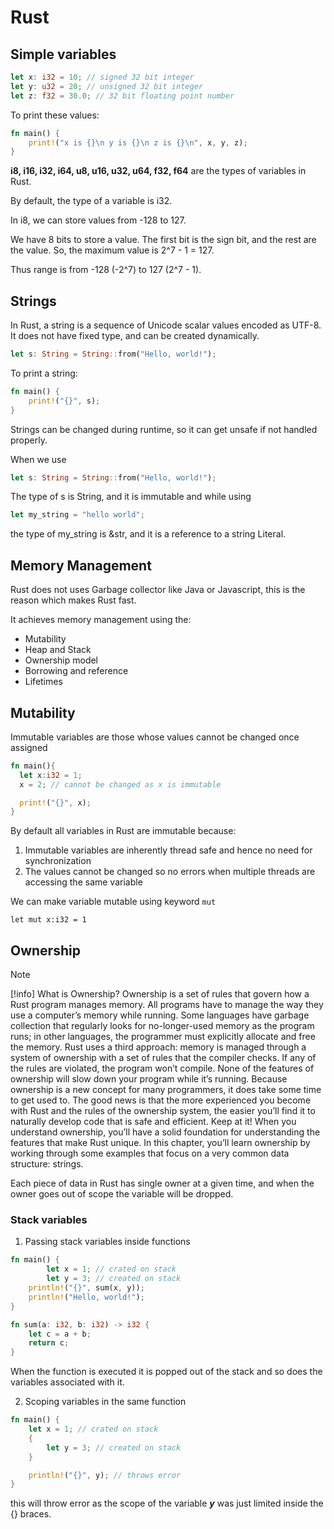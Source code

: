 # Rust

## Simple variables

```rust
let x: i32 = 10; // signed 32 bit integer
let y: u32 = 20; // unsigned 32 bit integer
let z: f32 = 30.0; // 32 bit floating point number
```
To print these values:

```rust
fn main() {
    print!("x is {}\n y is {}\n z is {}\n", x, y, z);
}   
```
**i8, i16, i32, i64, u8, u16, u32, u64, f32, f64** are the types of variables in Rust.

By default, the type of a variable is i32.

In i8, we can store values from -128 to 127.

We have 8 bits to store a value. The first bit is the sign bit, and the rest are the value.
So, the maximum value is 2^7 - 1 = 127.

Thus range is from -128 (-2^7) to 127 (2^7 - 1).

## Strings

In Rust, a string is a sequence of Unicode scalar values encoded as UTF-8. 
It does not have fixed type, and can be created dynamically.

```rust
let s: String = String::from("Hello, world!");
```

To print a string:

```rust
fn main() {
    print!("{}", s);
}
```
Strings can be changed during runtime, so it can get unsafe if not handled properly.

When we use 
```rust
let s: String = String::from("Hello, world!");
```
The type of s is String, and it is immutable and while using
```rust
let my_string = "hello world";
```
the type of my_string is &str, and it is a reference to a string Literal.

## Memory Management

Rust does not uses Garbage collector like Java or Javascript, this is the reason which makes Rust fast.

It achieves memory management using the:

- Mutability
- Heap and Stack
- Ownership model
- Borrowing and reference
- Lifetimes

## Mutability

Immutable variables are those whose values cannot be changed once assigned

```Rust
fn main(){
  let x:i32 = 1;
  x = 2; // cannot be changed as x is immutable

  print!("{}", x);
}
```
By default all variables in Rust are immutable because:
1. Immutable variables are inherently thread safe and hence no need for synchronization
2. The values cannot be changed so no errors when multiple threads are accessing the same variable

We can make variable mutable using keyword `mut`

`let mut x:i32 = 1`

## Ownership

> [!NOTE]
> [!info] What is Ownership?
> Ownership is a set of rules that govern how a Rust program manages memory. All programs have to manage the way they use a computer’s memory while running. Some languages have garbage collection that regularly looks for no-longer-used memory as the program runs; in other languages, the programmer must explicitly allocate and free the memory. Rust uses a third approach: memory is managed through a system of ownership with a set of rules that the compiler checks. If any of the rules are violated, the program won’t compile. None of the features of ownership will slow down your program while it’s running.
Because ownership is a new concept for many programmers, it does take some time to get used to. The good news is that the more experienced you become with Rust and the rules of the ownership system, the easier you’ll find it to naturally develop code that is safe and efficient. Keep at it!
When you understand ownership, you’ll have a solid foundation for understanding the features that make Rust unique. In this chapter, you’ll learn ownership by working through some examples that focus on a very common data structure: strings.

Each piece of data in Rust has single owner at a given time, and when the owner goes out of scope the variable will be dropped.

### Stack variables

1. Passing stack variables inside functions
```rust
fn main() {
		let x = 1; // crated on stack
		let y = 3; // created on stack
    println!("{}", sum(x, y));
    println!("Hello, world!");
}

fn sum(a: i32, b: i32) -> i32 {
    let c = a + b;
    return c;
}
```
When the function is executed it is popped out of the stack and so does the variables associated with it.

2. Scoping variables in the same function

```rust
fn main() {
    let x = 1; // crated on stack
    {
        let y = 3; // created on stack
    }

    println!("{}", y); // throws error
}
```
this will throw error as the scope of the variable ***y*** was just limited inside the {} braces.

```
